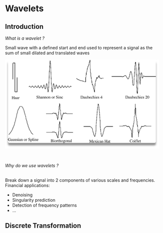 # Wavelets

## Introduction

*What is a wavelet ?*

Small wave with a defined start and end used to represent a signal as the sum of small dilated and translated waves

<p align="center">
  <img src="./Images/Wavelets_Examples.png">
</p>

<br/>

*Why do we use wavelets ?* 

<br/>
Break down a signal into 2 components of various scales and frequencies.
Financial applications:

 * Denoising
 * Singularity prediction
 * Detection of frequency patterns
 * ...


## Discrete Transformation
